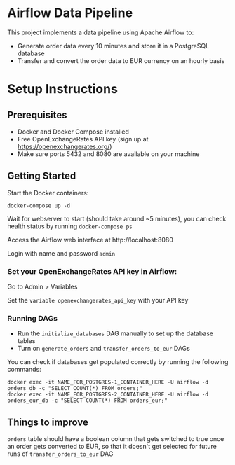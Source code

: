 # Airflow Data Pipeline

This project implements a data pipeline using Apache Airflow to:
- Generate order data every 10 minutes and store it in a PostgreSQL database
- Transfer and convert the order data to EUR currency on an hourly basis

# Setup Instructions
## Prerequisites

- Docker and Docker Compose installed
- Free OpenExchangeRates API key (sign up at https://openexchangerates.org/)
- Make sure ports 5432 and 8080 are available on your machine

## Getting Started

Start the Docker containers:
```
docker-compose up -d
```
Wait for webserver to start (should take around ~5 minutes), you can check health status by running `docker-compose ps`

Access the Airflow web interface at http://localhost:8080

Login with name and password `admin`

### Set your OpenExchangeRates API key in Airflow:
Go to Admin > Variables

Set the `variable openexchangerates_api_key` with your API key

### Running DAGs
- Run the `initialize_databases` DAG manually to set up the database tables
- Turn on `generate_orders` and `transfer_orders_to_eur` DAGs

You can check if databases get populated correctly by running the following commands:
```
docker exec -it NAME_FOR_POSTGRES-1_CONTAINER_HERE -U airflow -d orders_db -c "SELECT COUNT(*) FROM orders;"
docker exec -it NAME_FOR_POSTGRES-2_CONTAINER_HERE -U airflow -d orders_eur_db -c "SELECT COUNT(*) FROM orders_eur;"
```

## Things to improve
`orders` table should have a boolean column that gets switched to true once an order gets converted to EUR, so that it doesn't get selected for future runs of `transfer_orders_to_eur` DAG
